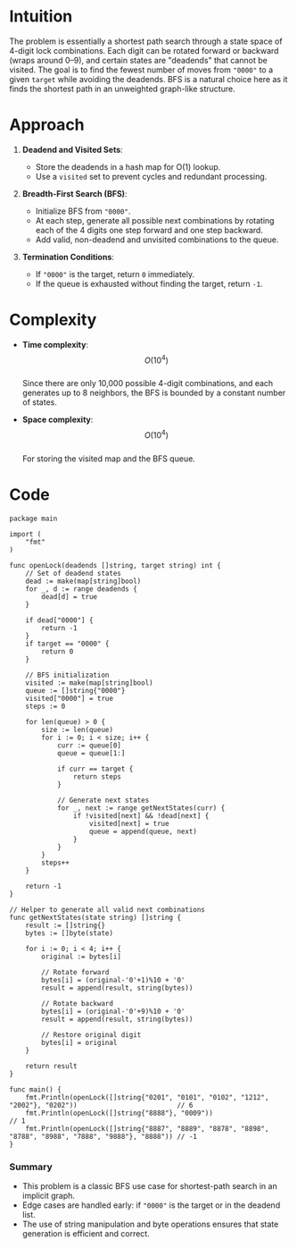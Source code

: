# Intuition
The problem is essentially a shortest path search through a state space of 4-digit lock combinations. Each digit can be rotated forward or backward (wraps around 0–9), and certain states are "deadends" that cannot be visited. The goal is to find the fewest number of moves from `"0000"` to a given `target` while avoiding the deadends. BFS is a natural choice here as it finds the shortest path in an unweighted graph-like structure.

# Approach
1. **Deadend and Visited Sets**:
    - Store the deadends in a hash map for O(1) lookup.
    - Use a `visited` set to prevent cycles and redundant processing.

2. **Breadth-First Search (BFS)**:
    - Initialize BFS from `"0000"`.
    - At each step, generate all possible next combinations by rotating each of the 4 digits one step forward and one step backward.
    - Add valid, non-deadend and unvisited combinations to the queue.

3. **Termination Conditions**:
    - If `"0000"` is the target, return `0` immediately.
    - If the queue is exhausted without finding the target, return `-1`.

# Complexity
- **Time complexity**: $$O(10^4)$$  
  Since there are only 10,000 possible 4-digit combinations, and each generates up to 8 neighbors, the BFS is bounded by a constant number of states.

- **Space complexity**: $$O(10^4)$$  
  For storing the visited map and the BFS queue.

# Code
```golang
package main

import (
	"fmt"
)

func openLock(deadends []string, target string) int {
	// Set of deadend states
	dead := make(map[string]bool)
	for _, d := range deadends {
		dead[d] = true
	}

	if dead["0000"] {
		return -1
	}
	if target == "0000" {
		return 0
	}

	// BFS initialization
	visited := make(map[string]bool)
	queue := []string{"0000"}
	visited["0000"] = true
	steps := 0

	for len(queue) > 0 {
		size := len(queue)
		for i := 0; i < size; i++ {
			curr := queue[0]
			queue = queue[1:]

			if curr == target {
				return steps
			}

			// Generate next states
			for _, next := range getNextStates(curr) {
				if !visited[next] && !dead[next] {
					visited[next] = true
					queue = append(queue, next)
				}
			}
		}
		steps++
	}

	return -1
}

// Helper to generate all valid next combinations
func getNextStates(state string) []string {
	result := []string{}
	bytes := []byte(state)

	for i := 0; i < 4; i++ {
		original := bytes[i]

		// Rotate forward
		bytes[i] = (original-'0'+1)%10 + '0'
		result = append(result, string(bytes))

		// Rotate backward
		bytes[i] = (original-'0'+9)%10 + '0'
		result = append(result, string(bytes))

		// Restore original digit
		bytes[i] = original
	}

	return result
}

func main() {
	fmt.Println(openLock([]string{"0201", "0101", "0102", "1212", "2002"}, "0202"))                         // 6
	fmt.Println(openLock([]string{"8888"}, "0009"))                                                         // 1
	fmt.Println(openLock([]string{"8887", "8889", "8878", "8898", "8788", "8988", "7888", "9888"}, "8888")) // -1
}
```

### Summary
- This problem is a classic BFS use case for shortest-path search in an implicit graph.
- Edge cases are handled early: if `"0000"` is the target or in the deadend list.
- The use of string manipulation and byte operations ensures that state generation is efficient and correct.
